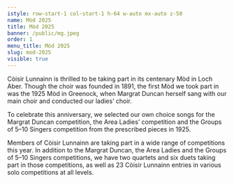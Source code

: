 ```yaml
---
istyle: row-start-1 col-start-1 h-64 w-auto mx-auto z-50
name: Mòd 2025
title: Mòd 2025
banner: /public/mg.jpeg
order: 1
menu_title: Mòd 2025
slug: mod-2025
visible: true
---
```


Còisir Lunnainn is thrilled to be taking part in its centenary Mòd in Loch Aber. Though the choir was founded in 1891, the first Mòd we took part in was the 1925 Mòd in Greenock, when Margrat Duncan herself sang with our main choir and conducted our ladies’ choir.

To celebrate this anniversary, we selected our own choice songs for the Margrat Duncan competition, the Area Ladies’ competition and the Groups of 5–10 Singers competition from the prescribed pieces in 1925.

Members of Còisir Lunnainn are taking part in a wide range of competitions this year. In addition to the Margrat Duncan, the Area Ladies and the Groups of 5–10 Singers competitions, we have two quartets and six duets taking part in those competitions, as well as 23 Còisir Lunnainn entries in various solo competitions at all levels.
